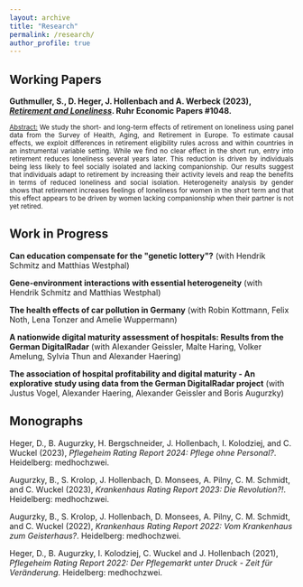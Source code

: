 ```yaml
---
layout: archive
title: "Research"
permalink: /research/
author_profile: true
---
```


## Working Papers
<strong>Guthmuller, S., D. Heger, J. Hollenbach and A. Werbeck (2023), <a href="https://www.rwi-essen.de/publikationen/wissenschaftlich/ruhr-economic-papers" target="_blank"><em>Retirement and Loneliness</em></a>. Ruhr Economic Papers #1048.</strong><br>
<p align="justify"><small><u>Abstract:</u> We study the short- and long-term effects of retirement on loneliness using panel data from the Survey of Health, Aging, and Retirement in Europe. To estimate causal effects, we exploit differences in retirement eligibility rules across and within countries in an instrumental variable setting. While we find no clear effect in the short run, entry into retirement reduces loneliness several years later. This reduction is driven by individuals being less likely to feel socially isolated and lacking companionship. Our results suggest that individuals adapt to retirement by increasing their activity levels and reap the benefits in terms of reduced loneliness and social isolation. Heterogeneity analysis by gender shows that retirement increases feelings of loneliness for women in the short term and that this effect appears to be driven by women lacking companionship when their partner is not yet retired.</small></p>
<!--
Vogel, J., J. Hollenbach, A. Haering, B. Augurzky and A. Geissler (2023), <em>Are Profitable Hospitals
More Digitally Mature? An Explorative Study Using Data from the German DigitalRadar Project</em>.
Ruhr Economic Papers #1024. Forthcoming.
-->

## Work in Progress
<strong>Can education compensate for the "genetic lottery"?</strong> (with Hendrik Schmitz and Matthias Westphal)

<strong>Gene-environment interactions with essential heterogeneity</strong> (with Hendrik Schmitz and Matthias Westphal)

<strong>The health effects of car pollution in Germany</strong> (with Robin Kottmann, Felix Noth, Lena Tonzer and Amelie Wuppermann)

<strong>A nationwide digital maturity assessment of hospitals: Results from the German DigitalRadar</strong> (with Alexander Geissler, Malte Haring, Volker Amelung, Sylvia Thun and Alexander Haering) 

<strong>The association of hospital profitability and digital maturity - An explorative study using data from
the German DigitalRadar project</strong> (with Justus Vogel, Alexander Haering, Alexander Geissler and Boris Augurzky)


## Monographs
Heger, D., B. Augurzky, H. Bergschneider, J. Hollenbach,  I. Kolodziej, and C. Wuckel (2023), <em>Pflegeheim Rating Report 2024: Pflege ohne Personal?</em>. Heidelberg: medhochzwei.

Augurzky, B., S. Krolop, J. Hollenbach, D. Monsees, A. Pilny, C. M. Schmidt, and C. Wuckel (2023), <em>Krankenhaus Rating Report 2023: Die Revolution?!</em>. Heidelberg: medhochzwei.

Augurzky, B., S. Krolop, J. Hollenbach, D. Monsees, A. Pilny, C. M. Schmidt, and C. Wuckel (2022), <em>Krankenhaus Rating Report 2022: Vom Krankenhaus zum Geisterhaus?</em>. Heidelberg: medhochzwei.

Heger, D., B. Augurzky, I. Kolodziej, C. Wuckel and J. Hollenbach (2021), <em>Pflegeheim Rating Report 2022: Der Pflegemarkt unter Druck - Zeit für Veränderung</em>. Heidelberg: medhochzwei.